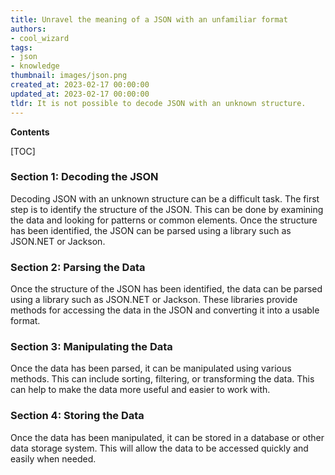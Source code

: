 ```yaml
---
title: Unravel the meaning of a JSON with an unfamiliar format
authors:
- cool_wizard
tags:
- json
- knowledge
thumbnail: images/json.png
created_at: 2023-02-17 00:00:00
updated_at: 2023-02-17 00:00:00
tldr: It is not possible to decode JSON with an unknown structure.
---
```


**Contents**

[TOC]

### Section 1: Decoding the JSON

Decoding JSON with an unknown structure can be a difficult task. The first step is to identify the structure of the JSON. This can be done by examining the data and looking for patterns or common elements. Once the structure has been identified, the JSON can be parsed using a library such as JSON.NET or Jackson.

### Section 2: Parsing the Data

Once the structure of the JSON has been identified, the data can be parsed using a library such as JSON.NET or Jackson. These libraries provide methods for accessing the data in the JSON and converting it into a usable format.

### Section 3: Manipulating the Data

Once the data has been parsed, it can be manipulated using various methods. This can include sorting, filtering, or transforming the data. This can help to make the data more useful and easier to work with.

### Section 4: Storing the Data

Once the data has been manipulated, it can be stored in a database or other data storage system. This will allow the data to be accessed quickly and easily when needed.
